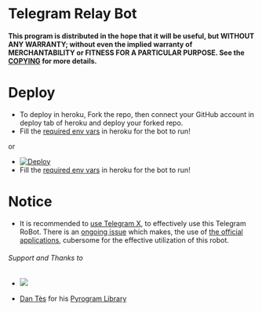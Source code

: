 # Telegram Relay Bot

#### This program is distributed in the hope that it will be useful, but WITHOUT ANY WARRANTY; without even the implied warranty of MERCHANTABILITY or FITNESS FOR A PARTICULAR PURPOSE. See the [COPYING](./COPYING) for more details.

# Deploy
- To deploy in heroku, Fork the repo, then connect your GitHub account in deploy tab of heroku and deploy your forked repo.
- Fill the [required env vars](https://www.github.com/adityaprasad502/plutoniumx/tree/master/sample_config.env) in heroku for the bot to run!

or 

- [![Deploy](https://www.herokucdn.com/deploy/button.svg)](https://heroku.com/deploy?template=https://github.com/adityaprasad502/nightcore)
- Fill the [required env vars](https://www.github.com/adityaprasad502/plutoniumx/tree/master/sample_config.env) in heroku for the bot to run!


# Notice

- It is recommended to [use Telegram X](https://telegram.dog/UseTGx/15), to effectively use this Telegram RoBot. 
There is an [ongoing issue](https://github.com/SpEcHiDe/NoPMsBot/issues/4) which makes, the use of [the official applications](https://telegram.dog/apps), cubersome for the effective utilization of this robot.


###### Support and Thanks to

- </a>
  <a href="https://t.me/ZenXender">
  <img src="https://img.shields.io/badge/ZenXender%20Support-blue?style=flat&logo=telegram">
  </a>  
</p>

* [Dan Tès](https://telegram.dog/haskell) for his [Pyrogram Library](https://github.com/pyrogram/pyrogram)
